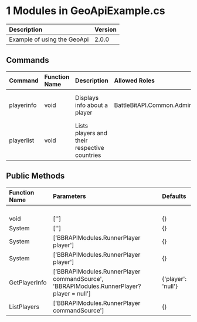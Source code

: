 # 1 Modules in GeoApiExample.cs

| Description                 | Version   |
|:----------------------------|:----------|
| Example of using the GeoApi | 2.0.0     |

## Commands
| Command    | Function Name   | Description                                  | Allowed Roles             | Parameters                                                                                | Defaults           |
|:-----------|:----------------|:---------------------------------------------|:--------------------------|:------------------------------------------------------------------------------------------|:-------------------|
| playerinfo | void            | Displays info about a player                 | BattleBitAPI.Common.Admin | ['BBRAPIModules.RunnerPlayer commandSource', 'BBRAPIModules.RunnerPlayer? player = null'] | {'player': 'null'} |
| playerlist | void            | Lists players and their respective countries |                           | ['BBRAPIModules.RunnerPlayer commandSource']                                              | {}                 |

## Public Methods
| Function Name   | Parameters                                                                                | Defaults           |
|:----------------|:------------------------------------------------------------------------------------------|:-------------------|
|                 |                                                                                           |                    |
|                 |                                                                                           |                    |
|                 |                                                                                           |                    |
|                 |                                                                                           |                    |
| void            | ['']                                                                                      | {}                 |
| System          | ['']                                                                                      | {}                 |
| System          | ['BBRAPIModules.RunnerPlayer player']                                                     | {}                 |
| System          | ['BBRAPIModules.RunnerPlayer player']                                                     | {}                 |
| GetPlayerInfo   | ['BBRAPIModules.RunnerPlayer commandSource', 'BBRAPIModules.RunnerPlayer? player = null'] | {'player': 'null'} |
| ListPlayers     | ['BBRAPIModules.RunnerPlayer commandSource']                                              | {}                 |